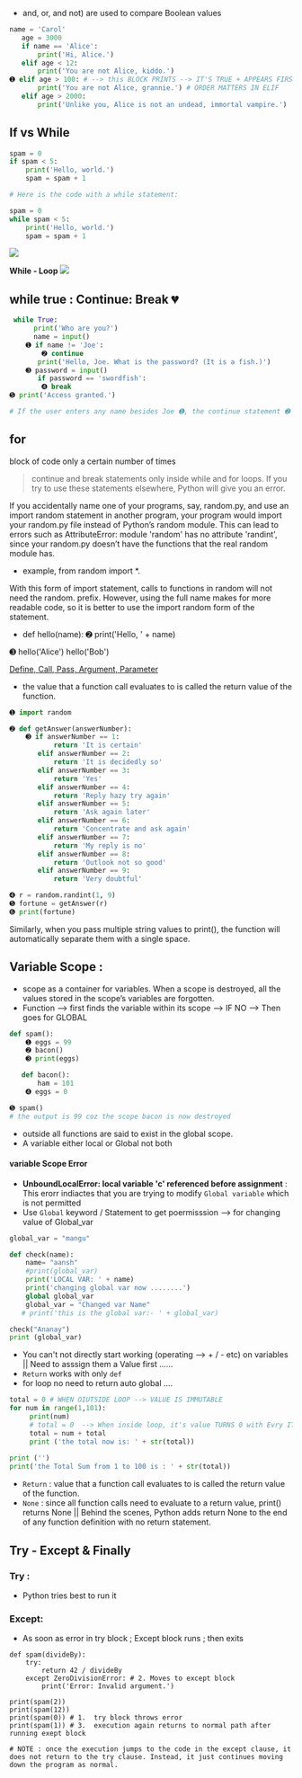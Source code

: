 - and, or, and not) are used to compare Boolean values
```py
name = 'Carol'
   age = 3000
   if name == 'Alice':
       print('Hi, Alice.')
   elif age < 12:
       print('You are not Alice, kiddo.')
➊ elif age > 100: # --> this BLOCK PRINTS --> IT'S TRUE + APPEARS FIRST
       print('You are not Alice, grannie.') # ORDER MATTERS IN ELIF
   elif age > 2000:
       print('Unlike you, Alice is not an undead, immortal vampire.')
````

## If vs While 

```py
spam = 0
if spam < 5:
    print('Hello, world.')
    spam = spam + 1

# Here is the code with a while statement:

spam = 0
while spam < 5:
    print('Hello, world.')
    spam = spam + 1
```
![](https://automatetheboringstuff.com/2e/images/000072.jpg)

**While - Loop**
![](https://automatetheboringstuff.com/2e/images/000112.jpg)

## while true : Continue: Break 💔
```py
 while True:
      print('Who are you?')
      name = input()
    ➊ if name != 'Joe':
        ➋ continue
       print('Hello, Joe. What is the password? (It is a fish.)')
    ➌ password = input()
       if password == 'swordfish':
        ➍ break
➎ print('Access granted.')    

# If the user enters any name besides Joe ➊, the continue statement ➋ causes the program execution to jump back to the start of the loop
```
## for 
block of code only a certain number of times

> continue and break statements only inside while and for loops. If you try to use these statements elsewhere, Python will give you an error.

If you accidentally name one of your programs, say, random.py, and use an import random statement in another program, your program would import your random.py file instead of Python’s random module. This can lead to errors such as AttributeError: module 'random' has no attribute 'randint', since your random.py doesn’t have the functions that the real random module has.

- example, from random import *.

With this form of import statement, calls to functions in random will not need the random. prefix. However, using the full name makes for more readable code, so it is better to use the import random form of the statement.

- def hello(name):
    ➋ print('Hello, ' + name)

➌ hello('Alice')
   hello('Bob')

[Define, Call, Pass, Argument, Parameter](https://automatetheboringstuff.com/2e/chapter3/#Define,%20Call,%20Pass,%20Argument,%20Parameter)

- the value that a function call evaluates to is called the return value of the function.

```py
➊ import random

➋ def getAnswer(answerNumber):
    ➌ if answerNumber == 1:
           return 'It is certain'
       elif answerNumber == 2:
           return 'It is decidedly so'
       elif answerNumber == 3:
           return 'Yes'
       elif answerNumber == 4:
           return 'Reply hazy try again'
       elif answerNumber == 5:
           return 'Ask again later'
       elif answerNumber == 6:
           return 'Concentrate and ask again'
       elif answerNumber == 7:
           return 'My reply is no'
       elif answerNumber == 8:
           return 'Outlook not so good'
       elif answerNumber == 9:
           return 'Very doubtful'

➍ r = random.randint(1, 9)
➎ fortune = getAnswer(r)
➏ print(fortune)
```

Similarly, when you pass multiple string values to print(), the function will automatically separate them with a single space. 

## Variable Scope : 
- scope as a container for variables. When a scope is destroyed, all the values stored in the scope’s variables are forgotten. 
- Function --> first finds the variable within its scope --> IF NO --> Then goes for GLOBAL
```py
def spam():
    ➊ eggs = 99
    ➋ bacon()
    ➌ print(eggs)

   def bacon():
       ham = 101
    ➍ eggs = 0

➎ spam()
# the output is 99 coz the scope bacon is now destroyed
````
- outside all functions are said to exist in the global scope.
- A variable either local or Global not both

#### variable Scope Error 
- **UnboundLocalError: local variable 'c' referenced before assignment** : This erorr indiactes that you are trying to modify `Global variable` which is not permitted
- Use `Global` keyword / Statement to get poermisssion --> for changing value of Global_var
```py
global_var = "mangu"

def check(name):
    name= "aansh"
    #print(global_var)
    print('LOCAL VAR: ' + name)
    print('changing global var now ........')
    global global_var
    global_var = "Changed var Name"
   # print('this is the global var:- ' + global_var)

check("Ananay")
print (global_var)
```
- You can't not directly start working (operating --> + / - etc) on variables || Need to asssign them a Value first ......
- `Return` works with only `def` 
- for loop no need to return auto global .... 

```py 
total = 0 # WHEN OIUTSIDE LOOP --> VALUE IS IMMUTABLE
for num in range(1,101):
     print(num)
     # total = 0  --> When inside loop, it's value TURNS 0 with Evry ITERATION
     total = num + total
     print ('the total now is: ' + str(total))
     
print ('')
print('the Total Sum from 1 to 100 is : ' + str(total))
```
- `Return` : value that a function call evaluates to is called the return value of the function.
- `None` : since all function calls need to evaluate to a return value, print() returns None
|| Behind the scenes, Python adds return None to the end of any function definition with no return statement.

## Try - Except & Finally
### Try : 
- Python tries best to run it 
### Except: 
- As soon as error in try block ; Except block runs ; then exits 

```PY
def spam(divideBy):
    try:
        return 42 / divideBy
    except ZeroDivisionError: # 2. Moves to except block 
        print('Error: Invalid argument.')

print(spam(2))
print(spam(12))
print(spam(0)) # 1.  try block throws error 
print(spam(1)) # 3.  execution again returns to normal path after running exept block 

# NOTE : once the execution jumps to the code in the except clause, it does not return to the try clause. Instead, it just continues moving down the program as normal.
```
